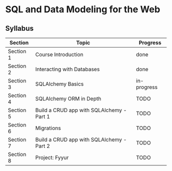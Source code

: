 # SQL and Data Modeling for the Web

## Syllabus

| Section   | Topic                                     | Progress    |
| --------- | ----------------------------------------- | ----------- |
| Section 1 | Course Introduction                       | done        |
| Section 2 | Interacting with Databases                | done        |
| Section 3 | SQLAlchemy Basics                         | in-progress |
| Section 4 | SQLAlchemy ORM in Depth                   | TODO        |
| Section 5 | Build a CRUD app with SQLAlchemy - Part 1 | TODO        |
| Section 6 | Migrations                                | TODO        |
| Section 7 | Build a CRUD app with SQLAlchemy - Part 2 | TODO        |
| Section 8 | Project: Fyyur                            | TODO        |
